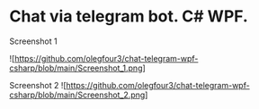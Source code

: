 # Chat via telegram bot. C# WPF.

Screenshot 1

![https://github.com/olegfour3/chat-telegram-wpf-csharp/blob/main/Screenshot_1.png]

Screenshot 2
![https://github.com/olegfour3/chat-telegram-wpf-csharp/blob/main/Screenshot_2.png]
